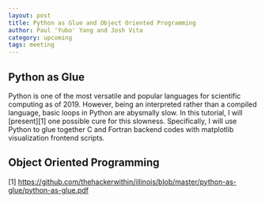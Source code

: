 ```yaml
---
layout: post
title: Python as Glue and Object Oriented Programming
author: Paul 'Yubo' Yang and Josh Vita
category: upcoming
tags: meeting
---
```


## Python as Glue
Python is one of the most versatile and popular languages for scientific computing as of 2019. However, being an interpreted rather than a compiled language, basic loops in Python are abysmally slow. In this tutorial, I will [present][1] one possible cure for this slowness. Specifically, I will use Python to glue together C and Fortran backend codes with matplotlib visualization frontend scripts.

## Object Oriented Programming


[1] https://github.com/thehackerwithin/illinois/blob/master/python-as-glue/python-as-glue.pdf
